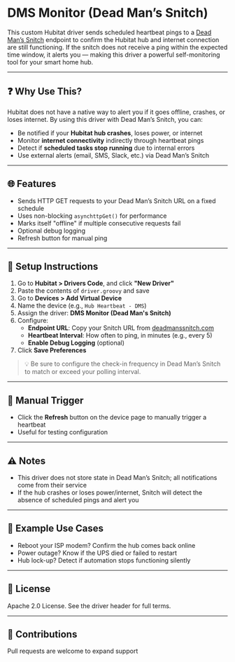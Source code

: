 # DMS Monitor (Dead Man’s Snitch)

This custom Hubitat driver sends scheduled heartbeat pings to a [Dead Man’s Snitch](https://deadmanssnitch.com) endpoint to confirm the Hubitat hub and internet connection are still functioning. If the snitch does not receive a ping within the expected time window, it alerts you — making this driver a powerful self-monitoring tool for your smart home hub.

---

## ❓ Why Use This?

Hubitat does not have a native way to alert you if it goes offline, crashes, or loses internet. By using this driver with Dead Man’s Snitch, you can:

- Be notified if your **Hubitat hub crashes**, loses power, or internet
- Monitor **internet connectivity** indirectly through heartbeat pings
- Detect if **scheduled tasks stop running** due to internal errors
- Use external alerts (email, SMS, Slack, etc.) via Dead Man’s Snitch

---

## 🌐 Features

- Sends HTTP GET requests to your Dead Man’s Snitch URL on a fixed schedule
- Uses non-blocking `asynchttpGet()` for performance
- Marks itself "offline" if multiple consecutive requests fail
- Optional debug logging
- Refresh button for manual ping

---

## 🔧 Setup Instructions

1. Go to **Hubitat > Drivers Code**, and click **"New Driver"**
2. Paste the contents of `driver.groovy` and save
3. Go to **Devices > Add Virtual Device**
4. Name the device (e.g., `Hub Heartbeat - DMS`)
5. Assign the driver: **DMS Monitor (Dead Man's Snitch)**
6. Configure:
   - **Endpoint URL**: Copy your Snitch URL from [deadmanssnitch.com](https://deadmanssnitch.com)
   - **Heartbeat Interval**: How often to ping, in minutes (e.g., every 5)
   - **Enable Debug Logging** (optional)
7. Click **Save Preferences**

> 💡 Be sure to configure the check-in frequency in Dead Man’s Snitch to match or exceed your polling interval.

---

## 🔄 Manual Trigger

- Click the **Refresh** button on the device page to manually trigger a heartbeat
- Useful for testing configuration

---

## ⚠️ Notes

- This driver does not store state in Dead Man’s Snitch; all notifications come from their service
- If the hub crashes or loses power/internet, Snitch will detect the absence of scheduled pings and alert you

---

## 🧪 Example Use Cases

- Reboot your ISP modem? Confirm the hub comes back online
- Power outage? Know if the UPS died or failed to restart
- Hub lock-up? Detect if automation stops functioning silently

---

## 📜 License

Apache 2.0 License. See the driver header for full terms.

---

## 🤝 Contributions

Pull requests are welcome to expand support
